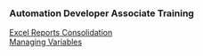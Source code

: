 ### Automation Developer Associate Training
[Excel Reports Consolidation](https://github.com/pooh2304/UiPath-Academy/tree/main/Automation%20Developer%20Associate%20Training/%20Build%20Your%20First%20Process%20With%20Studio/Excel%20Reports%20Consolidation)<br>
[Managing Variables](https://github.com/pooh2304/UiPath-Academy/tree/main/Automation%20Developer%20Associate%20Training/Variables%2C%20Constants%20and%20Arguments%20in%20Studio/Managing%20Variables)
